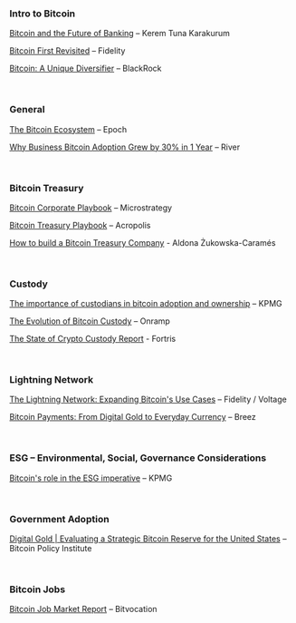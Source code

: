 ### Intro to Bitcoin
[Bitcoin and the Future of Banking](https://www.linkedin.com/posts/keremtunakarakurum_bitcoin-and-the-future-of-banking-kerem-activity-7132581566647590913-hyj9/) – Kerem Tuna Karakurum

[Bitcoin First Revisited](https://www.fidelitydigitalassets.com/research-and-insights/bitcoin-first-revisited) – Fidelity

[Bitcoin: A Unique Diversifier](https://www.blackrock.com/us/financial-professionals/insights/bitcoin-unique-diversifier) – BlackRock

<br/>

### General
[The Bitcoin Ecosystem](https://epochvc.io/pdf/Epoch-Bitcoin-Ecosystem-Report-2024.pdf) – Epoch

[Why Business Bitcoin Adoption Grew by 30% in 1 Year](https://blog.river.com/business-bitcoin-adoption-2024/) – River

<br/>

### Bitcoin Treasury
[Bitcoin Corporate Playbook](https://www.microstrategy.com/bitcoin/documents/treasury-reserve-policy) – Microstrategy

[Bitcoin Treasury Playbook](https://www.acropolistreasury.com/playbook) – Acropolis

[How to build a Bitcoin Treasury Company](https://www.linkedin.com/posts/aldonazukowskacarames_how-to-build-bitcoin-treasury-companymstr-activity-7261820709155311618-DQZT/) - Aldona Żukowska-Caramés

<br/>

### Custody
[The importance of custodians in bitcoin adoption and ownership](https://kpmg.com/us/en/articles/2024/importance-custodians-bitcoin-adoption-ownership.html) – KPMG

[The Evolution of Bitcoin Custody](https://onrampbitcoin.com/the-evolution-of-bitcoin-custody/) – Onramp

[The State of Crypto Custody Report](https://fortris.com/press/fortris-custody-survey-2025-en?tag=en) - Fortris

<br/>

### Lightning Network
[The Lightning Network: Expanding Bitcoin's Use Cases](https://www.voltage.cloud/expanding-bitcoin-use-cases) – Fidelity / Voltage

[Bitcoin Payments: From Digital Gold to Everyday Currency](https://breez.technology/report/) – Breez

<br/>

### ESG – Environmental, Social, Governance Considerations
[Bitcoin's role in the ESG imperative](https://kpmg.com/kpmg-us/content/dam/kpmg/pdf/2024/bitcoins-role-esg-imperative.pdf) – KPMG

<br/>

### Government Adoption
[Digital Gold | Evaluating a Strategic Bitcoin Reserve for the United States](https://cdn.prod.website-files.com/627aa615676bdd1d47ec97d4/6728de9bb63561ee70156bd5_BPI%20Policy%20Brief%20Digital%20Gold.pdf) – Bitcoin Policy Institute

<br/>

### Bitcoin Jobs
[Bitcoin Job Market Report](https://drive.google.com/file/d/1ZFnYP949GzssQHA9wcjHTeW4cDiZIWvM/view) – Bitvocation
